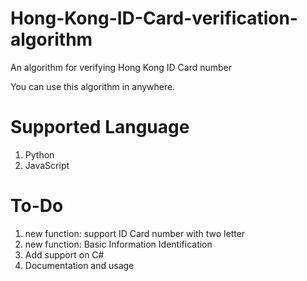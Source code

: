 # Hong-Kong-ID-Card-verification-algorithm
An algorithm for verifying Hong Kong ID Card number

You can use this algorithm in anywhere.

# Supported Language
1. Python
2. JavaScript

# To-Do
1. new function: support ID Card number with two letter 
2. new function: Basic Information Identification
3. Add support on C#
4. Documentation and usage
